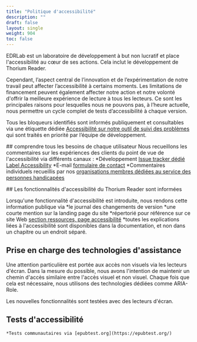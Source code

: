 ```yaml
---
title: "Politique d'accessibilité"
description: ""
draft: false
layout: single
weight: 904
toc: false
---
```

EDRLab est un laboratoire de développement à but non lucratif et place l'accessibilité au cœur de ses actions. Cela inclut le développement de Thorium Reader. 

Cependant, l’aspect central de l’innovation et de l’expérimentation de notre travail peut affecter l’accessibilité à certains moments. 
Les limitations de financement peuvent également affecter notre action et notre volonté d'offrir la meilleure expérience de lecture à tous les lecteurs.
Ce sont les principales raisons pour lesquelles nous ne pouvons pas, à l’heure actuelle, nous permettre un cycle complet de tests d’accessibilité à chaque version. 

Tous les bloqueurs identifiés sont informés publiquement et consultables via une étiquette dédiée [Accessibilité sur notre outil de suivi des problèmes](https://github.com/edrlab/thorium-reader/issues?q=is%3Aissue+is%3Aopen+label%3Aaccessibility) qui sont traités en priorité par l’équipe de développement. 

## comprendre tous les besoins de chaque utilisateur
Nous recueillons les commentaires sur les expériences des clients du point de vue de l'accessibilité via différents canaux : 
    *Développement [Issue tracker dédié Label Accessibility](https://github.com/edrlab/thorium-reader/issues?q=is%3Aissue+is%3Aopen+label%3Aaccessibility)
    *E-mail [formulaire de contact](https://www.edrlab.org/contact/)
*Commentaires individuels recueillis par nos [organisations membres dédiées au service des personnes handicapées](https://members.edrlab.org/categories/serving-persons-with-print-disabilities/) 

## Les fonctionnalités d'accessibilité du Thorium Reader sont informées

Lorsqu'une fonctionnalité d'accessibilité est introduite, nous rendons cette information publique via
*le journal des changements de version
*une courte mention sur la landing page du site
*répertorié pour référence sur ce site Web [section ressources, page accessibilité](../../400_resources/300_accessibility)
*toutes les explications liées à l'accessibilité sont disponibles dans la documentation, et non dans un chapitre ou un endroit séparé.

## Prise en charge des technologies d'assistance

Une attention particulière est portée aux accès non visuels via les lecteurs d'écran.
Dans la mesure du possible, nous avons l'intention de maintenir un chemin d'accès similaire entre l'accès visuel et non visuel. Chaque fois que cela est nécessaire, nous utilisons des technologies dédiées comme ARIA-Role.

Les nouvelles fonctionnalités sont testées avec des lecteurs d'écran.

## Tests d'accessibilité

    *Tests communautaires via [epubtest.org](https://epubtest.org/)